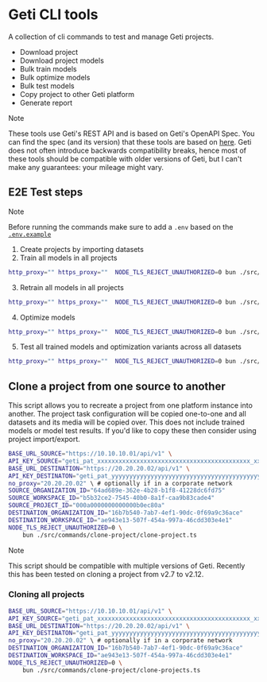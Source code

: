 # Geti CLI tools

A collection of cli commands to test and manage Geti projects.

- Download project
- Download project models
- Bulk train models
- Bulk optimize models
- Bulk test models
- Copy project to other Geti platform
- Generate report

> [!NOTE]
> These tools use Geti's REST API and is based on Geti's OpenAPI Spec. You can find the spec (and its version) that these tools are based on [here](./src/api/geti-openapi-schema.json).
> Geti does not often introduce backwards compatibility breaks, hence most of these tools should be compatible with older versions of Geti, but I can't make any guarantees: your mileage might vary.

## E2E Test steps

> [!NOTE]
> Before running the commands make sure to add a `.env` based on the [`.env.example`](./env.example)

1. Create projects by importing datasets
2. Train all models in all projects
```bash
http_proxy="" https_proxy=""  NODE_TLS_REJECT_UNAUTHORIZED=0 bun ./src/commands/models/train-models.ts
```

3. Retrain all models in all projects
```bash
http_proxy="" https_proxy=""  NODE_TLS_REJECT_UNAUTHORIZED=0 bun ./src/commands/models/train-models.ts
```

4. Optimize models
```bash
http_proxy="" https_proxy=""  NODE_TLS_REJECT_UNAUTHORIZED=0 bun ./src/commands/models/optimize-models.ts

```

5. Test all trained models and optimization variants across all datasets
```bash
http_proxy="" https_proxy=""  NODE_TLS_REJECT_UNAUTHORIZED=0 bun ./src/commands/models/test-models.ts
```

## Clone a project from one source to another

This script allows you to recreate a project from one platform instance into another. The project task configuration will be copied one-to-one and all datasets and its media will be copied over.
This does not include trained models or model test results. If you'd like to copy these then consider using project import/export.
```bash
BASE_URL_SOURCE="https://10.10.10.01/api/v1" \
API_KEY_SOURCE="geti_pat_xxxxxxxxxxxxxxxxxxxxxxxxxxxxxxxxxxxxxxxxxxx_xxxxxx" \
BASE_URL_DESTINATION="https://20.20.20.02/api/v1" \
API_KEY_DESTINATON="geti_pat_yyyyyyyyyyyyyyyyyyyyyyyyyyyyyyyyyyyyyyyyyyy_yyyyyy" \
no_proxy="20.20.20.02" \ # optionally if in a corporate network
SOURCE_ORGANIZATION_ID="64ad689e-362e-4b28-b1f8-41228dc6fd75"
SOURCE_WORKSPACE_ID="b5b32ce2-7545-40b0-8a1f-caa9b83cade4"
SOURCE_PROJECT_ID="000a0000000000000b0ec80a"
DESTINATION_ORGANIZATION_ID="16b7b540-7ab7-4ef1-90dc-0f69a9c36ace"
DESTINATION_WORKSPACE_ID="ae943e13-507f-454a-997a-46cdd303e4e1"
NODE_TLS_REJECT_UNAUTHORIZED=0 \
    bun ./src/commands/clone-project/clone-project.ts
```

> [!NOTE]
> This script should be compatible with multiple versions of Geti.
> Recently this has been tested on cloning a project from v2.7 to v2.12.

### Cloning all projects


```bash
BASE_URL_SOURCE="https://10.10.10.01/api/v1" \
API_KEY_SOURCE="geti_pat_xxxxxxxxxxxxxxxxxxxxxxxxxxxxxxxxxxxxxxxxxxx_xxxxxx" \
BASE_URL_DESTINATION="https://20.20.20.02/api/v1" \
API_KEY_DESTINATON="geti_pat_yyyyyyyyyyyyyyyyyyyyyyyyyyyyyyyyyyyyyyyyyyy_yyyyyy" \
no_proxy="20.20.20.02" \ # optionally if in a corporate network
DESTINATION_ORGANIZATION_ID="16b7b540-7ab7-4ef1-90dc-0f69a9c36ace"
DESTINATION_WORKSPACE_ID="ae943e13-507f-454a-997a-46cdd303e4e1"
NODE_TLS_REJECT_UNAUTHORIZED=0 \
    bun ./src/commands/clone-project/clone-projects.ts
```
